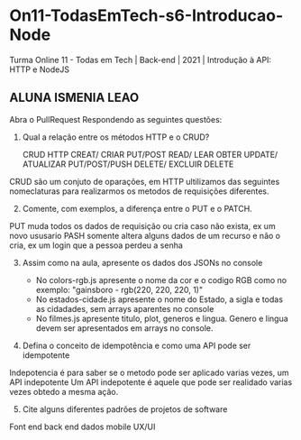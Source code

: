 # On11-TodasEmTech-s6-Introducao-Node
Turma Online 11 - Todas em Tech | Back-end | 2021 | Introdução à API:
HTTP e NodeJS

## ALUNA ISMENIA LEAO
Abra o PullRequest Respondendo as seguintes questões:

1) Qual a relação entre os métodos HTTP e o CRUD?

   CRUD                    HTTP
CREAT/ CRIAR              PUT/POST
READ/ LEAR                OBTER
UPDATE/ ATUALIZAR         PUT/POST/PUSH
DELETE/ EXCLUIR           DELETE
 
CRUD são um conjuto de oparações, em HTTP ultilizamos das seguintes nomeclaturas
para realizarmos os metodos de requisições diferentes.


2) Comente, com exemplos, a diferença entre o PUT e o PATCH.

PUT muda todos os dados de requisição ou cria caso não exista, ex um novo ususario 
PASH somente altera alguns dados de um recurso e não o cria, ex um login que a pessoa perdeu a senha


3) Assim como na aula, apresente os dados dos JSONs no console 
    - No colors-rgb.js apresente o nome da cor e o codigo RGB como no exemplo: "gainsboro - rgb(220, 220, 220, 1)"
    - No estados-cidade.js apresente o nome do Estado, a sigla e todas as cidadades, sem arrays aparentes no console
    - No filmes.js apresente titulo, plot, generos e lingua. Genero e lingua devem ser apresentados em arrays no console.

4) Defina o conceito de idempotência e como uma API pode ser idempotente

Indepotencia é para saber se o metodo pode ser aplicado varias vezes, um API indepotente
Um API indepotente é aquele que pode ser realidado varias vezes obtedo a mesma ação.

5) Cite alguns diferentes padrões de projetos de software

Font end
back end
dados
mobile
UX/UI